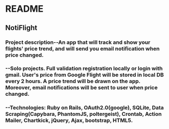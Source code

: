 # README

## NotiFlight

### Project description--An app that will track and show your flights' price trend, and will send you email notification when price changed.

### --Solo projects. Full validation registration locally or login with gmail. User's price from Google Flight will be stored in local DB every 2 hours. A price trend will be drawn on the app. Moreover, email notifications will be sent to user when price changed.

### --Technologies: Ruby on Rails, OAuth2.0(google), SQLite, Data Scraping(Capybara, PhantomJS, poltergeist), Crontab, Action Mailer, Chartkick, jQuery, Ajax, bootstrap, HTML5.
